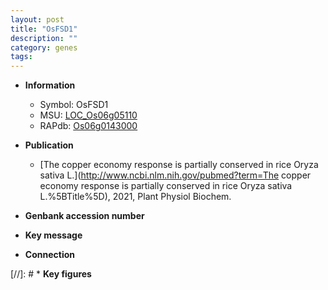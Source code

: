 ```yaml
---
layout: post
title: "OsFSD1"
description: ""
category: genes
tags: 
---
```


* **Information**  
    + Symbol: OsFSD1  
    + MSU: [LOC_Os06g05110](http://rice.uga.edu/cgi-bin/ORF_infopage.cgi?orf=LOC_Os06g05110)  
    + RAPdb: [Os06g0143000](https://rapdb.dna.affrc.go.jp/locus/?name=Os06g0143000)  

* **Publication**  
    + [The copper economy response is partially conserved in rice Oryza sativa L.](http://www.ncbi.nlm.nih.gov/pubmed?term=The copper economy response is partially conserved in rice Oryza sativa L.%5BTitle%5D), 2021, Plant Physiol Biochem.

* **Genbank accession number**  

* **Key message**  

* **Connection**  

[//]: # * **Key figures**  


